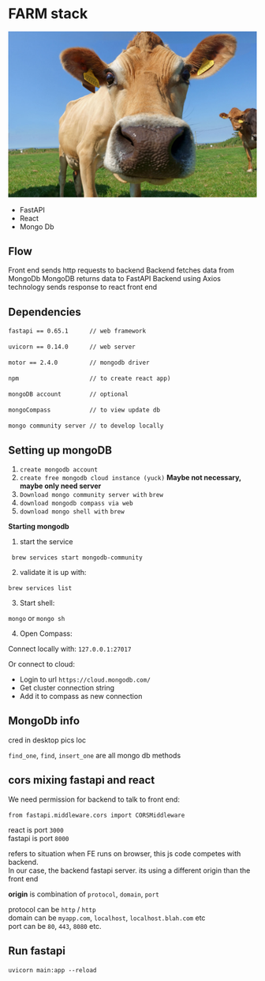 # FARM stack 


![](resources/main.png)
- FastAPI
- React 
- Mongo Db


## Flow

Front end sends http requests to backend 
Backend fetches data from MongoDb
MongoDB returns data to FastAPI
Backend using Axios technology sends response to react front end 


## Dependencies 

```
fastapi == 0.65.1      // web framework

uvicorn == 0.14.0      // web server

motor == 2.4.0         // mongodb driver

npm                    // to create react app)

mongoDB account        // optional

mongoCompass           // to view update db

mongo community server // to develop locally 

```

## Setting up mongoDB

1. `create mongodb account`
2. `create free mongodb cloud instance (yuck)`   **Maybe not necessary, maybe only need server**
3. `Download mongo community server with`  `brew`
4. `download mongodb compass via web`
5. `download mongo shell with` `brew`


**Starting mongodb**  

1. start the service  

` brew services start mongodb-community` 

2. validate it is up with:  
  
`brew services list `    
   
3. Start shell:  

`mongo` or `mongo sh`

4. Open Compass:  
  
Connect locally with: `127.0.0.1:27017`

Or connect to cloud: 

- Login to url `https://cloud.mongodb.com/`
- Get cluster connection string
- Add it to compass as new connection



## MongoDb info

cred in desktop pics loc

`find_one`, `find`, `insert_one` are all mongo db methods  


## cors mixing fastapi and react
  
We need permission for backend to talk to front end:  

`from fastapi.middleware.cors import CORSMiddleware`    
  
react is port `3000`  
fastapi is port `8000`  

  
refers to situation when FE runs on browser, this js code competes with backend.  
In our case, the backend fastapi server.
its using a different origin than the front end

**origin** is combination of `protocol`, `domain`, `port`

protocol can be `http` / `http`  
domain can be `myapp.com`, `localhost`, `localhost.blah.com` etc  
port can be `80`, `443`, `8080` etc.  
  



## Run fastapi 

`uvicorn main:app --reload`